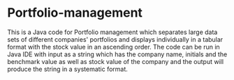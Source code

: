 # Portfolio-management
This is a Java code for Portfolio management which separates large data sets of different companies' portfolios and displays individually in a tabular format with the stock value in an ascending order. The code can be run in Java IDE with input as a string which has the company name, initials and the benchmark value as well as stock value of the company and the output will produce the string in a systematic format.
